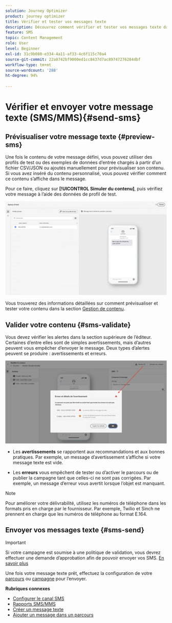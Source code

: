 ```yaml
---
solution: Journey Optimizer
product: journey optimizer
title: Vérifier et tester vos messages texte
description: Découvrez comment vérifier et tester vos messages texte dans Journey Optimizer.
feature: SMS
topic: Content Management
role: User
level: Beginner
exl-id: 31c9b080-e334-4a11-af33-4c6f115c70a4
source-git-commit: 22a8742bf9000ed1cc8437d7ac89747276284dbf
workflow-type: tm+mt
source-wordcount: '288'
ht-degree: 94%

---
```


# Vérifier et envoyer votre message texte (SMS/MMS){#send-sms}

## Prévisualiser votre message texte {#preview-sms}

Une fois le contenu de votre message défini, vous pouvez utiliser des profils de test ou des exemples de données d’entrée chargés à partir d’un fichier CSV/JSON ou ajoutés manuellement pour prévisualiser son contenu. Si vous avez inséré du contenu personnalisé, vous pouvez vérifier comment ce contenu s’affiche dans le message.

Pour ce faire, cliquez sur **[!UICONTROL Simuler du contenu]**, puis vérifiez votre message à l’aide des données de profil de test.

![](assets/sms_preview_2.png)

Vous trouverez des informations détaillées sur comment prévisualiser et tester votre contenu dans la section [Gestion de contenu](../content-management/preview-test.md).

## Valider votre contenu {#sms-validate}

Vous devez vérifier les alertes dans la section supérieure de l’éditeur. Certaines d’entre elles sont de simples avertissements, mais d’autres peuvent vous empêcher d’envoyer le message. Deux types d’alertes peuvent se produire : avertissements et erreurs.

![](assets/sms-alert-button.png)

* Les **avertissements** se rapportent aux recommandations et aux bonnes pratiques. Par exemple, un message d’avertissement s’affiche si votre message texte est vide.

* Les **erreurs** vous empêchent de tester ou d’activer le parcours ou de publier la campagne tant que celles-ci ne sont pas corrigées. Par exemple, un message d’erreur vous avertit lorsque l’objet est manquant.


>[!NOTE]
>
> Pour améliorer votre délivrabilité, utilisez les numéros de téléphone dans les formats pris en charge par le fournisseur. Par exemple, Twilio et Sinch ne prennent en charge que les numéros de téléphone au format E.164.

## Envoyer vos messages texte {#sms-send}

>[!IMPORTANT]
>
> Si votre campagne est soumise à une politique de validation, vous devrez effectuer une demande d’approbation afin de pouvoir envoyer vos SMS. [En savoir plus](../test-approve/gs-approval.md)

Une fois votre message texte prêt, effectuez la configuration de votre [parcours](../building-journeys/journey-gs.md) ou [campagne](../campaigns/create-campaign.md) pour l’envoyer.

**Rubriques connexes**

* [Configurer le canal SMS](sms-configuration.md)
* [Rapports SMS/MMS](../reports/journey-global-report-cja-sms.md)
* [Créer un message texte](create-sms.md)
* [Ajouter un message dans un parcours](../building-journeys/journeys-message.md)
